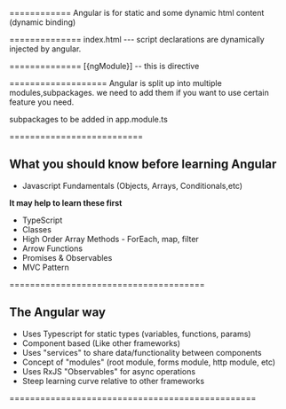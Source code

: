 ============
Angular is for static and some dynamic html content (dynamic binding)

==============
index.html --- script declarations are dynamically injected by angular.

==============
[{ngModule}]  -- this is directive

===================
Angular is split up into multiple modules,subpackages. we need to add them if you want to use certain feature you need.

subpackages to be added in app.module.ts


==========================
## What you should know before learning Angular ##

* Javascript Fundamentals (Objects, Arrays, Conditionals,etc)

**It may help to learn these first**
* TypeScript
* Classes
* High Order Array Methods - ForEach, map, filter
* Arrow Functions
* Promises & Observables
* MVC Pattern

======================================

## The Angular way ##
* Uses Typescript for static types (variables, functions, params)
* Component based (Like other frameworks)
* Uses "services" to share data/functionality between components
* Concept of "modules" (root module, forms module, http module, etc)
* Uses RxJS "Observables" for async operations
* Steep learning curve relative to other frameworks

================================================
